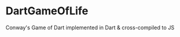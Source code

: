 DartGameOfLife
==============

Conway's Game of Dart implemented in Dart &amp; cross-compiled to JS
